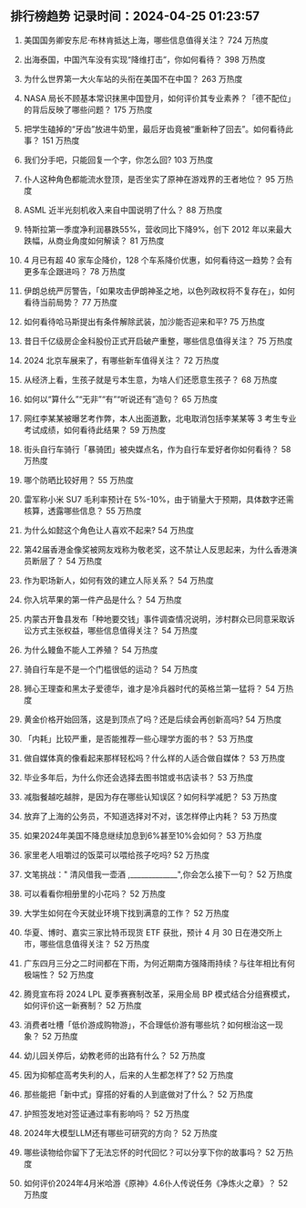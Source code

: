 
## 排行榜趋势 记录时间：2024-04-25 01:23:57
  
  1. 美国国务卿安东尼·布林肯抵达上海，哪些信息值得关注？ 724 万热度
    
  2. 出海泰国，中国汽车没有实现“降维打击”，你如何看待？ 398 万热度
    
  3. 为什么世界第一大火车站的头衔在美国不在中国？ 263 万热度
    
  4. NASA 局长不顾基本常识抹黑中国登月，如何评价其专业素养？「德不配位」的背后反映了哪些问题？ 175 万热度
    
  5. 把学生磕掉的“牙齿”放进牛奶里，最后牙齿竟被“重新种了回去”。如何看待此事？ 151 万热度
    
  6. 我们分手吧，只能回复一个字，你怎么回? 103 万热度
    
  7. 仆人这种角色都能流水登顶，是否坐实了原神在游戏界的王者地位？ 95 万热度
    
  8. ASML 近半光刻机收入来自中国说明了什么？ 88 万热度
    
  9. 特斯拉第一季度净利润暴跌55%，营收同比下降9%，创下 2012 年以来最大跌幅，从商业角度如何解读？ 81 万热度
    
  10. 4 月已有超 40 家车企降价，128 个车系降价优惠，如何看待这一趋势？会有更多车企跟进吗？ 78 万热度
    
  11. 伊朗总统严厉警告，「如果攻击伊朗神圣之地，以色列政权将不复存在」，如何看待当前局势？ 77 万热度
    
  12. 如何看待哈马斯提出有条件解除武装，加沙能否迎来和平? 75 万热度
    
  13. 昔日千亿级房企金科股份正式开启破产重整，哪些信息值得关注？ 75 万热度
    
  14. 2024 北京车展来了，有哪些新车值得关注？ 72 万热度
    
  15. 从经济上看，生孩子就是亏本生意，为啥人们还愿意生孩子？ 68 万热度
    
  16. 如何以“算什么”“无非”“有”“听说还有”造句？ 65 万热度
    
  17. 网红李某某被曝艺考作弊，本人出面道歉，北电取消包括李某某等 3 考生专业考试成绩，如何看待此结果？ 59 万热度
    
  18. 街头自行车骑行「暴骑团」被央媒点名，作为自行车爱好者你如何看待？ 58 万热度
    
  19. 哪个防晒比较好用？ 55 万热度
    
  20. 雷军称小米 SU7 毛利率预计在 5%-10%，由于销量大于预期，具体数字还需核算，透露哪些信息？ 55 万热度
    
  21. 为什么如懿这个角色让人喜欢不起来? 54 万热度
    
  22. 第42届香港金像奖被网友戏称为敬老奖，这不禁让人反思起来，为什么香港演员断层了？ 54 万热度
    
  23. 作为职场新人，如何有效的建立人际关系？ 54 万热度
    
  24. 你入坑苹果的第一件产品是什么？ 54 万热度
    
  25. 内蒙古开鲁县发布「种地要交钱」事件调查情况说明，涉村群众已同意采取诉讼方式主张权益，哪些信息值得关注？ 54 万热度
    
  26. 为什么鳗鱼不能人工养殖？ 54 万热度
    
  27. 骑自行车是不是一个门槛很低的运动？ 54 万热度
    
  28. 狮心王理查和黑太子爱德华，谁才是冷兵器时代的英格兰第一猛将？ 54 万热度
    
  29. 黄金价格开始回落，这是到顶点了吗？还是后续会再创新高吗? 54 万热度
    
  30. 「内耗」比较严重，是否能推荐一些心理学方面的书？ 53 万热度
    
  31. 做自媒体真的像看起来那样轻松吗？什么样的人适合做自媒体？ 53 万热度
    
  32. 毕业多年后，为什么你还会选择去图书馆或书店读书？ 53 万热度
    
  33. 减脂餐越吃越胖，是因为存在哪些认知误区？如何科学减肥？ 53 万热度
    
  34. 放弃了上海的公务员，不知道选择对不对，该怎样停止内耗？ 53 万热度
    
  35. 如果2024年美国不降息继续加息到6%甚至10%会如何？ 53 万热度
    
  36. 家里老人咀嚼过的饭菜可以喂给孩子吃吗? 52 万热度
    
  37. 文笔挑战：" 清风借我一壶酒 ,_____________",你会怎么接下一句？ 52 万热度
    
  38. 可以看看你相册里的小花吗？ 52 万热度
    
  39. 大学生如何在今天就业环境下找到满意的工作？ 52 万热度
    
  40. 华夏、博时、嘉实三家比特币现货 ETF 获批，预计 4 月 30 日在港交所上市，哪些信息值得关注？ 52 万热度
    
  41. 广东四月三分之二时间都在下雨，为何近期南方强降雨持续？与往年相比有何极端性？ 52 万热度
    
  42. 腾竞宣布将 2024 LPL 夏季赛赛制改革，采用全局 BP 模式结合分组赛模式，如何评价这一新赛制？ 52 万热度
    
  43. 消费者吐槽「低价游成购物游」，不合理低价游有哪些坑？如何根治这一现象？ 52 万热度
    
  44. 幼儿园关停后，幼教老师的出路有什么？ 52 万热度
    
  45. 因为抑郁症高考失利的人，后来的人生都怎样了? 52 万热度
    
  46. 那些能把「新中式」穿搭的好看的人到底做对了什么？ 52 万热度
    
  47. 护照签发地对签证通过率有影响吗？ 52 万热度
    
  48. 2024年大模型LLM还有哪些可研究的方向？ 52 万热度
    
  49. 哪些读物给你留下了无法忘怀的时代回忆？可以分享下你的故事吗？ 52 万热度
    
  50. 如何评价2024年4月米哈游《原神》4.6仆人传说任务《净炼火之章》？ 52 万热度
    
